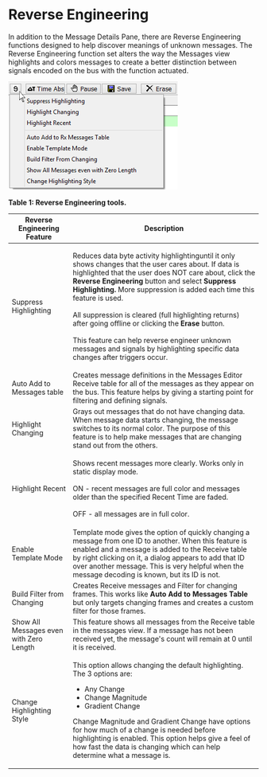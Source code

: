 # Reverse Engineering

In addition to the Message Details Pane, there are Reverse Engineering functions designed to help discover meanings of unknown messages. The Reverse Engineering function set alters the way the Messages view highlights and colors messages to create a better distinction between signals encoded on the bus with the function actuated.

![Figure 1: The Reverse Engineering menu is opened at the top of Messages view.](../../../../.gitbook/assets/spymsgvwrvseng.gif)

**Table 1: Reverse Engineering tools.**

| Reverse Engineering Feature             | Description                                                                                                                                                                                                                                                                                                                                                                                                                                                                                                                                                                                               |
| --------------------------------------- | --------------------------------------------------------------------------------------------------------------------------------------------------------------------------------------------------------------------------------------------------------------------------------------------------------------------------------------------------------------------------------------------------------------------------------------------------------------------------------------------------------------------------------------------------------------------------------------------------------- |
| Suppress Highlighting                   | <p>Reduces data byte activity highlightinguntil it only shows changes that the user cares about. If data is highlighted that the user does NOT care about, click the <strong>Reverse Engineering</strong> button and select <strong>Suppress Highlighting.</strong> More suppression is added each time this feature is used.<br><br>All suppression is cleared (full highlighting returns) after going offline or clicking the <strong>Erase</strong> button.<br><br>This feature can help reverse engineer unknown messages and signals by highlighting specific data changes after triggers occur.</p> |
| Auto Add to Messages table              | Creates message definitions in the Messages Editor Receive table for all of the messages as they appear on the bus. This feature helps by giving a starting point for filtering and defining signals.                                                                                                                                                                                                                                                                                                                                                                                                     |
| Highlight Changing                      | Grays out messages that do not have changing data. When message data starts changing, the message switches to its normal color. The purpose of this feature is to help make messages that are changing stand out from the others.                                                                                                                                                                                                                                                                                                                                                                         |
| Highlight Recent                        | <p>Shows recent messages more clearly. Works only in static display mode.<br><br>ON - recent messages are full color and messages older than the specified <strong></strong> Recent Time are faded.<br><br>OFF - all messages are in full color.</p>                                                                                                                                                                                                                                                                                                                                                      |
| Enable Template Mode                    | Template mode gives the option of quickly changing a message from one ID to another. When this feature is enabled and a message is added to the Receive table by right clicking on it, a dialog appears to add that ID over another message. This is very helpful when the message decoding is known, but its ID is not.                                                                                                                                                                                                                                                                                  |
| Build Filter from Changing              | Creates Receive messages and Filter for changing frames. This works like **Auto Add to Messages Table** but only targets changing frames and creates a custom filter for those frames.                                                                                                                                                                                                                                                                                                                                                                                                                    |
| Show All Messages even with Zero Length | This feature shows all messages from the Receive table in the messages view. If a message has not been received yet, the message's count will remain at 0 until it is received.                                                                                                                                                                                                                                                                                                                                                                                                                           |
| Change Highlighting Style               | <p>This option allows changing the default highlighting. The 3 options are:</p><ul><li>Any Change</li><li>Change Magnitude</li><li>Gradient Change</li></ul><p>Change Magnitude and Gradient Change have options for how much of a change is needed before highlighting is enabled. This option helps give a feel of how fast the data is changing which can help determine what a message is.</p>                                                                                                                                                                                                        |
